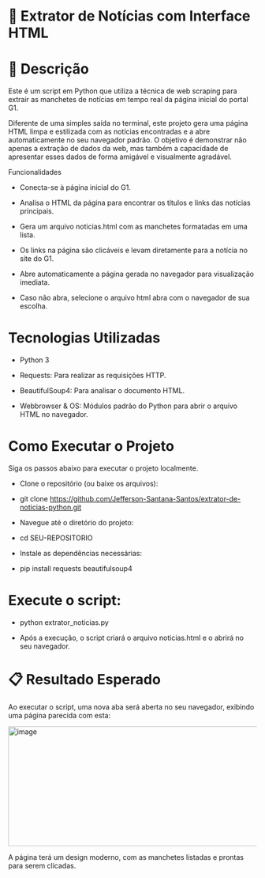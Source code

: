 # 📰 Extrator de Notícias com Interface HTML

# 📝 Descrição
Este é um script em Python que utiliza a técnica de web scraping para extrair as manchetes de notícias em tempo real da página inicial do portal G1.

Diferente de uma simples saída no terminal, este projeto gera uma página HTML limpa e estilizada com as notícias encontradas e a abre automaticamente no seu navegador padrão. O objetivo é demonstrar não apenas a extração de dados da web, mas também a capacidade de apresentar esses dados de forma amigável e visualmente agradável.

 Funcionalidades
- Conecta-se à página inicial do G1.
  
-  Analisa o HTML da página para encontrar os títulos e links das notícias principais.
  
-  Gera um arquivo noticias.html com as manchetes formatadas em uma lista.
  
- Os links na página são clicáveis e levam diretamente para a notícia no site do G1.
  
- Abre automaticamente a página gerada no navegador para visualização imediata.

- Caso não abra, selecione o arquivo html abra com o navegador de sua escolha.

# Tecnologias Utilizadas
- Python 3

- Requests: Para realizar as requisições HTTP.

- BeautifulSoup4: Para analisar o documento HTML.

- Webbrowser & OS: Módulos padrão do Python para abrir o arquivo HTML no navegador.

# Como Executar o Projeto
Siga os passos abaixo para executar o projeto localmente.

-  Clone o repositório (ou baixe os arquivos):
  
-  git clone https://github.com/Jefferson-Santana-Santos/extrator-de-noticias-python.git
  
-  Navegue até o diretório do projeto:
  
-  cd SEU-REPOSITORIO
  
-  Instale as dependências necessárias:
  
-  pip install requests beautifulsoup4
  
#  Execute o script:
  
-  python extrator_noticias.py
  
-  Após a execução, o script criará o arquivo noticias.html e o abrirá no seu navegador.

# 📋 Resultado Esperado
Ao executar o script, uma nova aba será aberta no seu navegador, exibindo uma página parecida com esta:

<img width="961" height="242" alt="image" src="https://github.com/user-attachments/assets/cb37a8a8-42fd-4bb1-9851-ea308674c08b" />

A página terá um design moderno, com as manchetes listadas e prontas para serem clicadas.
